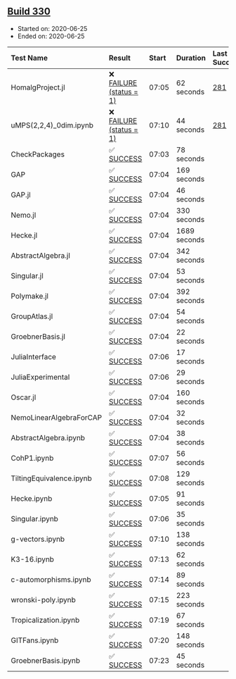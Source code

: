## [Build 330](https://oscarci.mathematik.uni-kl.de/job/oscar-stable/330/)

* Started on: 2020-06-25
* Ended on: 2020-06-25

| Test Name    | Result | Start | Duration | Last Success | First Failure |
|:-------------|:-------|:------|:---------|:-------------|:--------------|
| HomalgProject.jl | ❌ [FAILURE (status = 1)](https://oscarci.mathematik.uni-kl.de/job/oscar-stable/330/artifact/logs/build-330/HomalgProject.jl.log) | 07:05 | 62 seconds | [281](https://oscarci.mathematik.uni-kl.de/job/oscar-stable/281/) | [282](https://oscarci.mathematik.uni-kl.de/job/oscar-stable/282/) |
| uMPS(2,2,4)_0dim.ipynb | ❌ [FAILURE (status = 1)](https://oscarci.mathematik.uni-kl.de/job/oscar-stable/330/artifact/logs/build-330/uMPS-2-2-4-_0dim.ipynb.log) | 07:10 | 44 seconds | [281](https://oscarci.mathematik.uni-kl.de/job/oscar-stable/281/) | [282](https://oscarci.mathematik.uni-kl.de/job/oscar-stable/282/) |
| CheckPackages | ✅ [SUCCESS](https://oscarci.mathematik.uni-kl.de/job/oscar-stable/330/artifact/logs/build-330/CheckPackages.log) | 07:03 | 78 seconds |  |  |
| GAP | ✅ [SUCCESS](https://oscarci.mathematik.uni-kl.de/job/oscar-stable/330/artifact/logs/build-330/GAP.log) | 07:04 | 169 seconds |  |  |
| GAP.jl | ✅ [SUCCESS](https://oscarci.mathematik.uni-kl.de/job/oscar-stable/330/artifact/logs/build-330/GAP.jl.log) | 07:04 | 46 seconds |  |  |
| Nemo.jl | ✅ [SUCCESS](https://oscarci.mathematik.uni-kl.de/job/oscar-stable/330/artifact/logs/build-330/Nemo.jl.log) | 07:04 | 330 seconds |  |  |
| Hecke.jl | ✅ [SUCCESS](https://oscarci.mathematik.uni-kl.de/job/oscar-stable/330/artifact/logs/build-330/Hecke.jl.log) | 07:04 | 1689 seconds |  |  |
| AbstractAlgebra.jl | ✅ [SUCCESS](https://oscarci.mathematik.uni-kl.de/job/oscar-stable/330/artifact/logs/build-330/AbstractAlgebra.jl.log) | 07:04 | 342 seconds |  |  |
| Singular.jl | ✅ [SUCCESS](https://oscarci.mathematik.uni-kl.de/job/oscar-stable/330/artifact/logs/build-330/Singular.jl.log) | 07:04 | 53 seconds |  |  |
| Polymake.jl | ✅ [SUCCESS](https://oscarci.mathematik.uni-kl.de/job/oscar-stable/330/artifact/logs/build-330/Polymake.jl.log) | 07:04 | 392 seconds |  |  |
| GroupAtlas.jl | ✅ [SUCCESS](https://oscarci.mathematik.uni-kl.de/job/oscar-stable/330/artifact/logs/build-330/GroupAtlas.jl.log) | 07:04 | 54 seconds |  |  |
| GroebnerBasis.jl | ✅ [SUCCESS](https://oscarci.mathematik.uni-kl.de/job/oscar-stable/330/artifact/logs/build-330/GroebnerBasis.jl.log) | 07:04 | 22 seconds |  |  |
| JuliaInterface | ✅ [SUCCESS](https://oscarci.mathematik.uni-kl.de/job/oscar-stable/330/artifact/logs/build-330/JuliaInterface.log) | 07:06 | 17 seconds |  |  |
| JuliaExperimental | ✅ [SUCCESS](https://oscarci.mathematik.uni-kl.de/job/oscar-stable/330/artifact/logs/build-330/JuliaExperimental.log) | 07:06 | 29 seconds |  |  |
| Oscar.jl | ✅ [SUCCESS](https://oscarci.mathematik.uni-kl.de/job/oscar-stable/330/artifact/logs/build-330/Oscar.jl.log) | 07:04 | 160 seconds |  |  |
| NemoLinearAlgebraForCAP | ✅ [SUCCESS](https://oscarci.mathematik.uni-kl.de/job/oscar-stable/330/artifact/logs/build-330/NemoLinearAlgebraForCAP.log) | 07:04 | 32 seconds |  |  |
| AbstractAlgebra.ipynb | ✅ [SUCCESS](https://oscarci.mathematik.uni-kl.de/job/oscar-stable/330/artifact/logs/build-330/AbstractAlgebra.ipynb.log) | 07:04 | 38 seconds |  |  |
| CohP1.ipynb | ✅ [SUCCESS](https://oscarci.mathematik.uni-kl.de/job/oscar-stable/330/artifact/logs/build-330/CohP1.ipynb.log) | 07:07 | 56 seconds |  |  |
| TiltingEquivalence.ipynb | ✅ [SUCCESS](https://oscarci.mathematik.uni-kl.de/job/oscar-stable/330/artifact/logs/build-330/TiltingEquivalence.ipynb.log) | 07:08 | 129 seconds |  |  |
| Hecke.ipynb | ✅ [SUCCESS](https://oscarci.mathematik.uni-kl.de/job/oscar-stable/330/artifact/logs/build-330/Hecke.ipynb.log) | 07:05 | 91 seconds |  |  |
| Singular.ipynb | ✅ [SUCCESS](https://oscarci.mathematik.uni-kl.de/job/oscar-stable/330/artifact/logs/build-330/Singular.ipynb.log) | 07:06 | 35 seconds |  |  |
| g-vectors.ipynb | ✅ [SUCCESS](https://oscarci.mathematik.uni-kl.de/job/oscar-stable/330/artifact/logs/build-330/g-vectors.ipynb.log) | 07:10 | 138 seconds |  |  |
| K3-16.ipynb | ✅ [SUCCESS](https://oscarci.mathematik.uni-kl.de/job/oscar-stable/330/artifact/logs/build-330/K3-16.ipynb.log) | 07:13 | 62 seconds |  |  |
| c-automorphisms.ipynb | ✅ [SUCCESS](https://oscarci.mathematik.uni-kl.de/job/oscar-stable/330/artifact/logs/build-330/c-automorphisms.ipynb.log) | 07:14 | 89 seconds |  |  |
| wronski-poly.ipynb | ✅ [SUCCESS](https://oscarci.mathematik.uni-kl.de/job/oscar-stable/330/artifact/logs/build-330/wronski-poly.ipynb.log) | 07:15 | 223 seconds |  |  |
| Tropicalization.ipynb | ✅ [SUCCESS](https://oscarci.mathematik.uni-kl.de/job/oscar-stable/330/artifact/logs/build-330/Tropicalization.ipynb.log) | 07:19 | 67 seconds |  |  |
| GITFans.ipynb | ✅ [SUCCESS](https://oscarci.mathematik.uni-kl.de/job/oscar-stable/330/artifact/logs/build-330/GITFans.ipynb.log) | 07:20 | 148 seconds |  |  |
| GroebnerBasis.ipynb | ✅ [SUCCESS](https://oscarci.mathematik.uni-kl.de/job/oscar-stable/330/artifact/logs/build-330/GroebnerBasis.ipynb.log) | 07:23 | 45 seconds |  |  |
